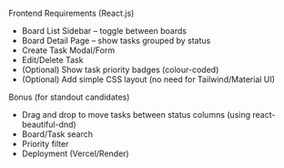 Frontend Requirements (React.js)

- Board List Sidebar – toggle between boards
- Board Detail Page – show tasks grouped by status
- Create Task Modal/Form
- Edit/Delete Task
- (Optional) Show task priority badges (colour-coded)
- (Optional) Add simple CSS layout (no need for Tailwind/Material UI)


Bonus (for standout candidates)

- Drag and drop to move tasks between status columns (using react-beautiful-dnd)
- Board/Task search
- Priority filter
- Deployment (Vercel/Render)